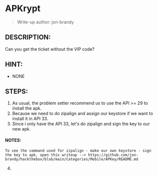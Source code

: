 # APKrypt
> Write-up author: jon-brandy
## DESCRIPTION:
Can you get the ticket without the VIP code?
## HINT:
- NONE
## STEPS:
1. As usual, the problem setter recommend us to use the API >= 29 to install the apk.
2. Because we need to do zipalign and assign our keystore if we want to install it in API 33.
3. Since i only have the API 33, let's do zipalign and sign the key to our new apk.

#### NOTES:

```
To see the command used for zipalign - make our own keystore - sign the key to apk, open this writeup --> https://github.com/jon-brandy/hackthebox/blob/main/Categories/Mobile/APKey/README.md
```

4. 
